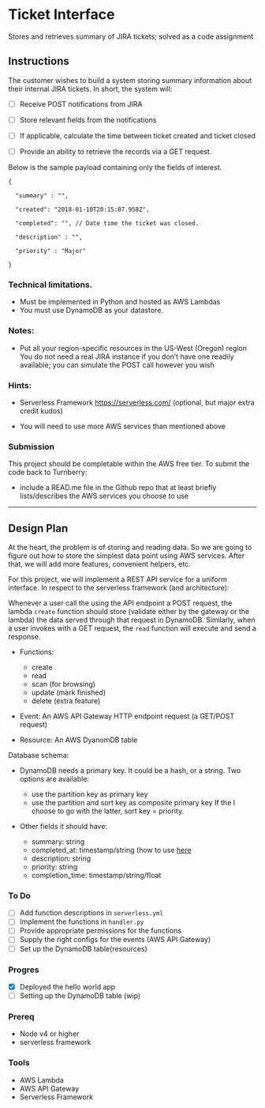 # Ticket Interface
Stores and retrieves summary of JIRA tickets; solved as a code assignment

## Instructions
The customer wishes to build a system storing summary information about their
internal JIRA tickets.  In short, the system will:

- [ ] Receive POST notifications from JIRA
- [ ] Store relevant fields from the notifications
- [ ] If applicable, calculate the time between ticket created and ticket closed
- [ ] Provide an ability to retrieve the records via a GET request.
 

Below is the sample payload containing only the fields of interest. 

```
{

  "summary" : "",

  "created": "2018-01-10T20:15:07.958Z",

  "completed": "", // Date time the ticket was closed.

  "description" : "",

  "priority" : "Major" 

}
```


### Technical limitations.  
* Must be implemented in Python and hosted as AWS Lambdas
* You must use DynamoDB as your datastore.

### Notes:
* Put all your region-specific resources in the US-West (Oregon) region
You do not need a real JIRA instance if you don’t have one readily available;
you can simulate the POST call however you wish

### Hints:
* Serverless Framework https://serverless.com/ (optional, but major extra credit
kudos)

* You will need to use more AWS services than mentioned above
 
### Submission
This project should be completable within the AWS free tier.  To submit the code
back to Turnberry:

- include a READ.me file in the Github repo that at least briefly
  lists/describes the AWS services you choose to use

---
## Design Plan
At the heart, the problem is of storing and reading data. So we are going to
figure out how to store the simplest data point using AWS services. After that,
we will add more features, convenient helpers, etc.

For this project, we will implement a REST API service for a uniform interface.
In respect to the serverless framework (and architecture):

Whenever a user call the using the API endpoint a POST request, the lambda
`create` function should store (validate either by the gateway or the lambda) the
data served through that request in DynamoDB. Similarly, when a user invokes
with a GET request, the `read` function will execute and send a response.

- Functions: 
    * create
    * read
    * scan (for browsing)
    * update (mark finished)
    * delete (extra feature)

- Event: An AWS API Gateway HTTP endpoint request (a GET/POST request)
- Resource: An AWS DyanomDB table

Database schema:
* DynamoDB needs a primary key. It could be a hash, or a string. 
Two options are available: 
    - use the partition key as primary key
    - use the partition and sort key as composite primary key
If the I choose to go with the latter, sort key = priority. 

* Other fields it should have: 
    - summary: string
    - completed_at: timestamp/string (how to use
      [here](https://stackoverflow.com/questions/40561484/what-data-type-should-be-use-for-timestamp-in-dynamodb)
    - description: string
    - priority: string
    - completion_time: timestamp/string/float

### To Do
- [ ] Add function descriptions in `serverless.yml`
- [ ] Implement the functions in `handler.py`
- [ ] Provide appropriate permissions for the functions
- [ ] Supply the right configs for the events (AWS API Gateway)
- [ ] Set up the DynamoDB table(resources)

### Progres
- [x] Deployed the hello world app
- [ ] Setting up the DynamoDB table (wip)

### Prereq
- Node v4 or higher
- serverless framework

### Tools 
- AWS Lambda
- AWS API Gateway
- Serverless Framework
